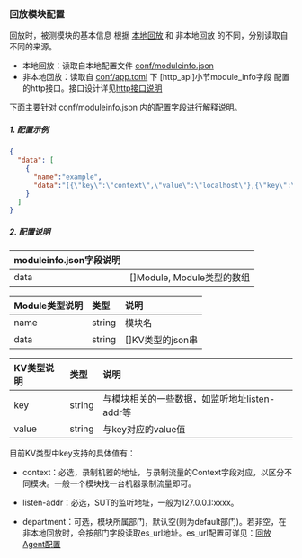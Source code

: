 ### 回放模块配置

回放时，被测模块的基本信息 根据 [本地回放](../README.md#4本地回放) 和 非本地回放 的不同，分别读取自不同的来源。

* 本地回放：读取自本地配置文件 [conf/moduleinfo.json](../../../replayer-agent/conf/moduleinfo.json) 
* 非本地回放：读取自 [conf/app.toml](../../../replayer-agent/conf/app.toml) 下 [http_api]小节module_info字段 配置的http接口。接口设计详见[http接口说明](./http_api.md#6-module_info)


下面主要针对 conf/moduleinfo.json 内的配置字段进行解释说明。

##### 1. 配置示例
```json
{
  "data": [
    {
      "name":"example",
      "data":"[{\"key\":\"context\",\"value\":\"localhost\"},{\"key\":\"listen-addr\",\"value\":\"127.0.0.1:9999\"},{\"key\":\"department\",\"value\":\"Biz\"}]"
    }
  ]
}
```

##### 2. 配置说明

| moduleinfo.json字段说明 |  |
| :-----| :-----|
| data | []Module, Module类型的数组 |

| Module类型说明 | 类型 | 说明 |
| :-----| :----- | :----- |
| name | string | 模块名 |
| data | string | []KV类型的json串 |

| KV类型说明 | 类型 | 说明 |
| :-----| :----- | :----- |
| key | string | 与模块相关的一些数据，如监听地址listen-addr等 |
| value | string | 与key对应的value值 |

目前KV类型中key支持的具体值有：
* context：必选，录制机器的地址，与录制流量的Context字段对应，以区分不同模块。一般一个模块找一台机器录制流量即可。

* listen-addr：必选，SUT的监听地址，一般为127.0.0.1:xxxx。

* department：可选，模块所属部门，默认空(则为default部门)。若非空，在非本地回放时，会按部门字段读取es_url地址。es_url配置可详见：[回放Agent配置](../replayer-conf.md#5-es_url)
